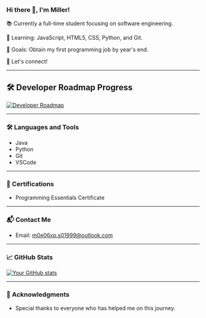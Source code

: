 ### Hi there 👋, I'm Miller!

📚 Currently a full-time student focusing on software engineering.

🌱 Learning: JavaScript, HTML5, CSS, Python, and Git.

🎯 Goals: Obtain my first programming job by year's end.

💬 Let's connect!

---

## 🛠️ Developer Roadmap Progress

<a href="https://roadmap.sh"><img src="https://api.roadmap.sh/v1-badge/tall/64ea7c4db128dce3cb7c2af1?variant=dark" alt="Developer Roadmap"/></a>

---

### 🛠️ Languages and Tools

- Java
- Python
- Git
- VSCode

---

### 📜 Certifications

- Programming Essentials Certificate

---

### 📬 Contact Me

- Email: m0e06xp.s01999@outlook.com

---

### 📈 GitHub Stats

[![Your GitHub stats](https://github-readme-stats.vercel.app/api?username=DevDadx64)](https://github.com/anuraghazra/github-readme-stats)

---

### 🌟 Acknowledgments

- Special thanks to everyone who has helped me on this journey.

